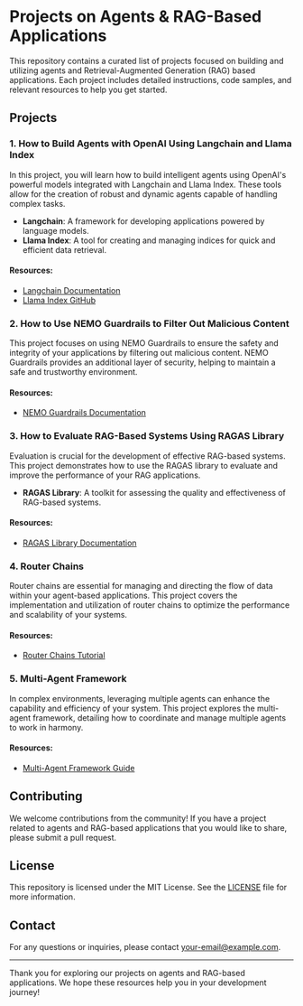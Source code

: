 # Projects on Agents & RAG-Based Applications

This repository contains a curated list of projects focused on building and utilizing agents and Retrieval-Augmented Generation (RAG) based applications. Each project includes detailed instructions, code samples, and relevant resources to help you get started.

## Projects

### 1. How to Build Agents with OpenAI Using Langchain and Llama Index

In this project, you will learn how to build intelligent agents using OpenAI's powerful models integrated with Langchain and Llama Index. These tools allow for the creation of robust and dynamic agents capable of handling complex tasks.

- **Langchain**: A framework for developing applications powered by language models.
- **Llama Index**: A tool for creating and managing indices for quick and efficient data retrieval.

#### Resources:
- [Langchain Documentation](https://langchain.com/docs)
- [Llama Index GitHub](https://github.com/llama-index/llama-index)

### 2. How to Use NEMO Guardrails to Filter Out Malicious Content

This project focuses on using NEMO Guardrails to ensure the safety and integrity of your applications by filtering out malicious content. NEMO Guardrails provides an additional layer of security, helping to maintain a safe and trustworthy environment.

#### Resources:
- [NEMO Guardrails Documentation](https://nemo.org/guardrails/docs)

### 3. How to Evaluate RAG-Based Systems Using RAGAS Library

Evaluation is crucial for the development of effective RAG-based systems. This project demonstrates how to use the RAGAS library to evaluate and improve the performance of your RAG applications.

- **RAGAS Library**: A toolkit for assessing the quality and effectiveness of RAG-based systems.

#### Resources:
- [RAGAS Library Documentation](https://ragas.com/docs)

### 4. Router Chains

Router chains are essential for managing and directing the flow of data within your agent-based applications. This project covers the implementation and utilization of router chains to optimize the performance and scalability of your systems.

#### Resources:
- [Router Chains Tutorial](https://routerchains.com/tutorials)

### 5. Multi-Agent Framework

In complex environments, leveraging multiple agents can enhance the capability and efficiency of your system. This project explores the multi-agent framework, detailing how to coordinate and manage multiple agents to work in harmony.

#### Resources:
- [Multi-Agent Framework Guide](https://multiagentframework.com/guide)

## Contributing

We welcome contributions from the community! If you have a project related to agents and RAG-based applications that you would like to share, please submit a pull request.

## License

This repository is licensed under the MIT License. See the [LICENSE](LICENSE) file for more information.

## Contact

For any questions or inquiries, please contact [your-email@example.com](mailto:your-email@example.com).

---

Thank you for exploring our projects on agents and RAG-based applications. We hope these resources help you in your development journey!
